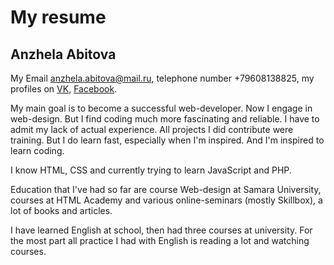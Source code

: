 # My resume 
## Anzhela Abitova 
        
My Email anzhela.abitova@mail.ru, telephone number +79608138825, my profiles on 
[VK](https://vk.com/id230631255"), [Facebook](https://www.facebook.com/abitovaanzela").
        
My main goal is to become a successful web-developer. Now I engage in web-design. But I 
find coding much more fascinating and reliable. I have to admit my lack of actual experience. 
All projects I did contribute were training. But I do learn fast, especially when I'm 
inspired. And I'm inspired to learn coding. 
        
I know HTML, CSS and currently trying to learn JavaScript and PHP. 
        
Education that I've had so far are course Web-design at Samara University, courses at HTML 
Academy and various online-seminars (mostly Skillbox), a lot of books and articles. 
        
I have learned English at school, then had three courses at university. For the most part 
all practice I had with English is reading a lot and watching courses. 
        

